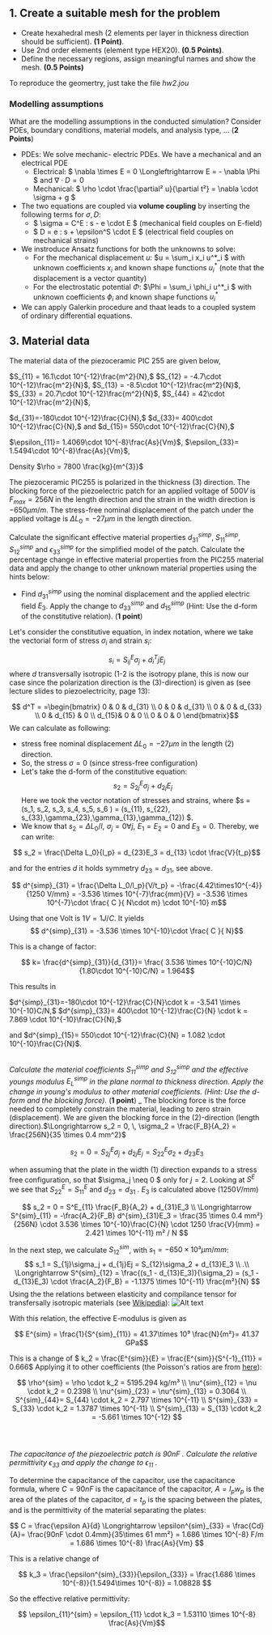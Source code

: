 <script type="text/javascript" src="http://cdn.mathjax.org/mathjax/latest/MathJax.js?config=TeX-AMS-MML_HTMLorMML"></script>
<script type="text/x-mathjax-config"> MathJax.Hub.Config({ tex2jax: {inlineMath: [['$', '$']]}, messageStyle: "none" });</script>


## 1. Create a suitable mesh for the problem

* Create hexahedral mesh (2 elements per layer in thickness direction should be sufficient). **(1 Point)**.
* Use 2nd order elements (element type HEX20). **(0.5 Points)**.
* Define the necessary regions, assign meaningful names and show the mesh.  **(0.5 Points)** 

To reproduce the geomertry, just take the file *hw2.jou*

### Modelling assumptions

What are the modelling assumptions in the conducted simulation? Consider PDEs, boundary conditions, material models, and analysis type, ... (**2 Points**)

- PDEs: We solve mechanic- electric PDEs. We have a mechanical and an electrical PDE
  - Electrical: $ \nabla \times E  = 0 \Longleftrightarrow E = - \nabla \Phi $ and $\nabla \cdot D = 0$
  - Mechanical: $ \rho \cdot \frac{\partial² u}{\partial t²} = \nabla \cdot \sigma + g  $
- The two equations are coupled via **volume coupling** by inserting the following terms for $\sigma , D$:
  - $ \sigma = C^E : s - e \cdot E $ (mechanical field couples on E-field)
  - $ D = e : s + \epsilon^S \cdot E $ (electrical field couples on mechanical strains)
- We instroduce Ansatz functions for both the unknowns to solve:
  - For the mechanical displacement $u$:    $u = \sum_i x_i u^*_i $ with unknown coefficients $x_i$ and known shape functions $u^*_i$ (note that the displacement is a vector quantity)
  - For the electrostatic potential $\Phi$:  $\Phi = \sum_i \phi_i u^*_i $ with unknown coefficients $\phi_i$ and known shape functions $u^*_i$
- We can apply Galerkin procedure and thaat leads to a coupled system of ordinary differential equations.
  

## 3. Material data

The material data of the piezoceramic PIC 255 are given below,

$S_{11} = 16.1\cdot 10^{-12}\frac{m^2}{N},$
$S_{12} = -4.7\cdot 10^{-12}\frac{m^2}{N}$, 
$S_{13} = -8.5\cdot 10^{-12}\frac{m^2}{N}$,
$S_{33} = 20.7\cdot 10^{-12}\frac{m^2}{N}$, 
$S_{44} = 42\cdot 10^{-12}\frac{m^2}{N}$, 

$d_{31}=-180\cdot 10^{-12}\frac{C}{N},$ 
$d_{33}= 400\cdot 10^{-12}\frac{C}{N},$ and
$d_{15}= 550\cdot 10^{-12}\frac{C}{N},$ 

$\epsilon_{11}= 1.4069\cdot 10^{-8}\frac{As}{Vm}$,
$\epsilon_{33}= 1.5494\cdot 10^{-8}\frac{As}{Vm}$,

Density $\rho = 7800 \frac{kg}{m^{3}}$


The piezoceramic PIC255 is polarized in the thickness (3) direction. The blocking force of the piezoelectric patch for an applied voltage of $500V$ is $F_{max} = 256N$ in the length direction and the strain in the width direction is $-650 \mu m/m$. The stress-free nominal displacement of the patch under the applied voltage is $\Delta L_{0} = -27 \mu m$ in the length direction. 
 
Calculate the significant effective material properties $d^{simp}_{31}$, $S^{simp}_{11}$, $S^{simp}_{12}$ and $\epsilon^{simp}_{33}$ for the simplified model of the patch. Calculate the percentage change in effective material properties from the PIC255 material data and apply the change to other unknown material properties using the hints below:
 
* Find $d^{simp}_{31}$ using the nominal displacement and the applied electric field $E_{3}$. Apply the change to $d^{simp}_{33}$ and $d^{simp}_{15}$ (Hint: Use the d-form of the constitutive relation). (**1 point**)

Let's consider the constitutive equation, in index notation, where we take the vectorial form of stress $\sigma_i$ and strain $s_i$:

$$ s_i = S^E_{ij}\sigma_j + d^T_ij E_j  $$
where $d$ transversally isotropic (1-2 is the isotropy plane, this is now our case since the polarization direction is the (3)-direction) is given as (see lecture slides to piezoelectricity, page 13):

$$ d^T = =\begin{bmatrix}
 0 & 0 & d_{31} \\
 0 & 0 & d_{31} \\
 0 & 0 & d_{33} \\
 0 & d_{15} & 0 \\
 d_{15}& 0 & 0 \\
0 & 0 & 0 
\end{bmatrix}$$
We can calculate as following:
- stress free nominal displacement $\Delta L_0 = -27 \mu m$ in the length (2) direction. 
- So, the stress $\sigma = 0$ (since stress-free configuration)
- Let's take the d-form of the constitutive equation:
$$ s_2 = S^E_{2j}\sigma_j + d_{2j} E_j   $$
Here we took the vector notation of stresses and strains, where $s = (s_1, s_2, s_3, s_4, s_5, s_6 ) = (s_{11}, s_{22}, s_{33},\gamma_{23},\gamma_{13},\gamma_{12}) $.
- We know that $s_2 = \Delta L_0 /l, \, \, \sigma_j =0 \forall j, \, \, E_1=E_2=0$ and $E_3=0$. Thereby, we can write:

$$ s_2 = \frac{\Delta L_0}{l_p} = d_{23}E_3 = d_{13} \cdot \frac{V}{t_p}$$

and for the entries $d$ it holds symmetry $d_{23} = d_{31}$, see above. 

$$ d^{simp}_{31}  = \frac{\Delta L_0/l_p}{V/t_p} = -\frac{4.42\times10^{-4}}{1250 V/mm} = -3.536 \times 10^{-7}\frac{mm}{V} = -3.536 \times 10^{-7}\cdot \frac{ C }{ N\cdot m} \cdot 10^{-10} m$$

Using that one Volt is $1V = 1J/C$. It yields
$$ d^{simp}_{31} = -3.536 \times 10^{-10}\cdot \frac{ C }{ N}$$

This is a change of factor:

$$ k= \frac{d^{simp}_{31}}{d_{31}}= 
\frac{ 3.536 \times 10^{-10}C/N}{1.80\cdot 10^{-10}C/N} = 1.964$$

This results in

$d^{simp}_{31}=-180\cdot 10^{-12}\frac{C}{N}\cdot k = -3.541 \times 10^{-10}C/N,$ 
$d^{simp}_{33}= 400\cdot 10^{-12}\frac{C}{N} \cdot k = 7.869 \cdot 10^{-10}\frac{C}{N},$


 and
$d^{simp}_{15}= 550\cdot 10^{-12}\frac{C}{N} = 1.082 \cdot 10^{-10}\frac{C}{N}$.<br><br>

_Calculate the material coefficients $S^{simp}_{11}$ and $S^{simp}_{12}$ and the effective youngs modulus $E^{simp}_{L}$ in the plane normal to thickness direction. Apply the change in young's modulus to other material coefficients. (Hint: Use the d-form and the blocking force)._ (**1 point**)
_
The blocking force is the force needed to completely constrain the material, leading to zero strain (displacement). We are given the blocking force in the (2)-direction (length direction).$\Longrightarrow s_2 = 0, \, \sigma_2 = \frac{F_B}{A_2} = \frac{256N}{35 \times 0.4 mm^2}$

$$ s_2 = 0 = S^E_{2j} \sigma_j + d_{2j}E_j = S^E_{22} \sigma_2 + d_{23}E_3$$

when assuming that the plate in the width (1) direction expands to a stress free configuration, so that $\sigma_j \neq 0 $ only for $j = 2$. Looking at $S^E$ we see that $S^E_{22}=S^E_{11}$ and $d_{23} = d_{31}$ . $E_3$ is calculated above ($1250 V/mm$)

$$
s_2 = 0 = S^E_{11} \frac{F_B}{A_2} + d_{31}E_3 \\
\Longrightarrow  S^{sim}_{11} = -\frac{A_2}{F_B} d^{sim}_{31}E_3
= \frac{35 \times 0.4 mm²}{256N} \cdot  3.536 \times 10^{-10}\frac{C}{N} \cdot 1250 \frac{V}{mm}
= 2.421 \times 10^{-11} m² / N
 $$
 
In the next step, we calculate $S^{sim}_{12}$, with $s_1 = -650 \times 10³ \mu m/mm$:
$$
s_1 = S_{1j}\sigma_j + d_{1j}Ej = S_{12}\sigma_2 + d_{13}E_3 \\
.\\
\Longrightarrow S^{sim}_{12} = \frac{(s_1 - d_{13}E_3)}{\sigma_2} = (s_1 - d_{13}E_3) \cdot \frac{A_2}{F_B} = -1.1375 \times 10^{-11} \frac{m²}{N}
$$
Using the the relations between elasticity and compilance tensor for transfersally isotropic materials (see [Wikipedia](https://en.wikipedia.org/wiki/Transverse_isotropy)):
![Alt text](compilance_vsEmodulus.png)

With this relation, the effective E-modulus is given as

$$  E^{sim} = \frac{1}{S^{sim}_{11}}  = 41.37\times 10⁹ \frac{N}{m²}= 41.37 GPa$$

This is a change of  $ k_2 = \frac{E^{sim}}{E} = \frac{E^{sim}}{S^{-1}_{11}} =  0.666$
Applying it to other coefficients (the Poisson's ratios are from [here](https://www.researchgate.net/figure/Material-parameters-of-PIC-255_tbl2_259230226)):

$$  
\rho^{sim} = \rho \cdot k_2 = 5195.294 kg/m³ \\
\nu^{sim}_{12} = \nu \cdot k_2 = 0.2398 \\
\nu^{sim}_{23} = \nu^{sim}_{13} = 0.3064 \\
S^{sim}_{44}= S_{44} \cdot k_2 = 2.797 \times 10^{-11} \\
S^{sim}_{33} = S_{33} \cdot k_2 = 1.3787 \times 10^{-11} \\
S^{sim}_{13} = S_{13} \cdot k_2 = -5.661 \times 10^{-12}
$$
<br><br>

_The capacitance of the piezoelectric patch is 90nF . Calculate the relative permittivity $\epsilon_{33}$ and apply the change to $\epsilon_{11}$ ._

To determine the capacitance of the capacitor, use the capacitance formula,
where $C = 90nF$ is the capacitance of the capacitor, $A=l_pw_p$ is the area of the plates of the capacitor, $d=t_p$ is the spacing between the plates, and is the permittivity of the material separating the plates:

$$  C = \frac{\epsilon A}{d} \Longrightarrow \epsilon^{sim}_{33} = \frac{Cd}{A}= \frac{90nF \cdot 0.4mm}{35\times 61 mm²} = 1.686 \times 10^{-8} F/m = 1.686 \times 10^{-8} \frac{As}{Vm} $$

This is a relative change of

$$ k_3 = \frac{\epsilon^{sim}_{33}}{\epsilon_{33}} = \frac{1.686 \times 10^{-8}}{1.5494\times 10^{-8}} = 1.08828 $$

So the effective relative permittivity:

$$ \epsilon_{11}^{sim} = \epsilon_{11} \cdot k_3 = 1.53110 \times 10^{-8}  \frac{As}{Vm}$$